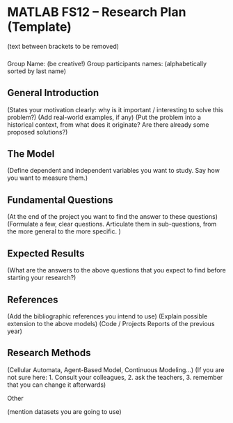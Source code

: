 # MATLAB FS12 – Research Plan (Template)
(text between brackets to be removed)

###
Group Name: (be creative!)
Group participants names: (alphabetically sorted by last name)
###


## General Introduction

(States your motivation clearly: why is it important / interesting to solve this problem?)
(Add real-world examples, if any)
(Put the problem into a historical context, from what does it originate? Are there already some proposed solutions?)

## The Model

(Define dependent and independent variables you want to study. Say how you want to measure them.)

## Fundamental Questions

(At the end of the project you want to find the answer to these questions)
(Formulate a few, clear questions. Articulate them in sub-questions, from the more general to the more specific. )


## Expected Results

(What are the answers to the above questions that you expect to find before starting your research?)


## References 

(Add the bibliographic references you intend to use)
(Explain possible extension to the above models)
(Code / Projects Reports of the previous year)


## Research Methods

(Cellular Automata, Agent-Based Model, Continuous Modeling…)
(If you are not sure here: 1. Consult your colleagues, 2. ask the teachers, 3. remember that you can change it afterwards)


Other

(mention datasets you are going to use)
